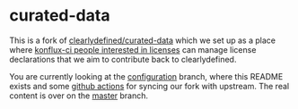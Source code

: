 # curated-data

This is a fork of [clearlydefined/curated-data](https://github.com/clearlydefined/curated-data) which we set up as a place where [konflux-ci people interested in licenses](https://github.com/orgs/konflux-ci/teams/license-people) can manage license declarations that we aim to contribute back to clearlydefined.

You are currently looking at the [configuration](https://github.com/konflux-ci/curated-data/tree/configuration) branch, where this README exists and some [github actions](https://github.com/konflux-ci/curated-data/tree/configuration/.github/) for syncing our fork with upstream. The real content is over on the [master](https://github.com/konflux-ci/curated-data/tree/master) branch.
